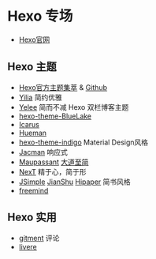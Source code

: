 # Hexo 专场

- [Hexo官网](https://hexo.io/)

## Hexo 主题 

- [Hexo官方主题集萃](https://hexo.io/themes/) & [Github](https://github.com/hexojs/hexo/wiki/Themes)
- [Yilia](https://github.com/litten/hexo-theme-yilia) 简约优雅
- [Yelee](https://github.com/MOxFIVE/hexo-theme-yelee)  简而不减 Hexo 双栏博客主题
- [hexo-theme-BlueLake](https://github.com/chaooo/hexo-theme-BlueLake)
- [Icarus](https://github.com/ppoffice/hexo-theme-icarus)
- [Hueman](https://github.com/ppoffice/hexo-theme-hueman)
- [hexo-theme-indigo](https://github.com/yscoder/hexo-theme-indigo) Material Design风格
- [Jacman](https://github.com/wuchong/jacman) 响应式    
- [Maupassant](https://github.com/icylogic/maupassant-hexo) [大道至简](https://www.haomwei.com/technology/maupassant-hexo.html)
- [NexT](https://github.com/iissnan/hexo-theme-next) 精于心，简于形     
- [JSimple](https://github.com/tangkunyin/hexo-theme-jsimple) [JianShu](https://github.com/jiangmuzi/jianshu)  [Hipaper](https://github.com/iTimeTraveler/hexo-theme-hipaper) 简书风格   
- [freemind](https://github.com/wzpan/hexo-theme-freemind)  

## Hexo 实用

- [gitment](https://github.com/imsun/gitment) 评论
- [livere](https://livere.com)
